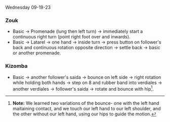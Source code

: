 Wednesday 09-19-23

### Zouk
- Basic -> Promenade (lung then left turn) -> immediately start a continuous right turn (point right foot over and inwards).
- Basic -> Latarel -> one hand -> inside turn -> press button on follower's back and continuous rotation opposite direction -> settle back -> basic or another promenade.

### Kizomba
- Basic -> another follower's saida -> bounce on left side -> right rotation while holding both hands -> step on 8 and rubber band into verdiales -> another verdiales -> follower's saida -> rotate and bounce with hip[^1].

[^1]: **Note:** We learned two variations of the bounce- one with the left hand maitaining contact, and we touch our left hand to our left shoulder, and the other without our left hand, using our hips to guide the motion.